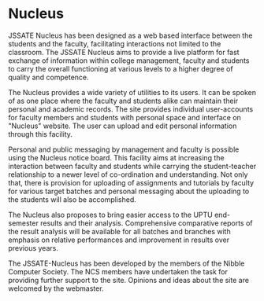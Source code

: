 # Nucleus

JSSATE Nucleus has been designed as a web based interface between the students and the faculty, facilitating interactions not limited to the classroom. The JSSATE Nucleus aims to provide a live platform for fast exchange of information within college management, faculty and students to carry the overall functioning at various levels to a higher degree of quality and competence. 

The Nucleus provides a wide variety of utilities to its users. It can be spoken of as one place where the faculty and students alike can maintain their personal and academic records. The site provides individual user-accounts for faculty members and students with personal space and interface on "Nucleus" website. The user can upload and edit personal information through this facility. 

Personal and public messaging by management and faculty is possible using the Nucleus notice board. This facility aims at increasing the interaction between faculty and students while carrying the student-teacher relationship to a newer level of co-ordination and understanding. Not only that, there is provision for uploading of assignments and tutorials by faculty for various target batches and personal messaging about the uploading to the students will also be accomplished. 

The Nucleus also proposes to bring easier access to the UPTU end-semester results and their analysis. Comprehensive comparative reports of the result analysis will be available for all batches and branches with emphasis on relative performances and improvement in results over previous years. 

The JSSATE-Nucleus has been developed by the members of the Nibble Computer Society. The NCS members have undertaken the task for providing further support to the site. Opinions and ideas about the site are welcomed by the webmaster.

